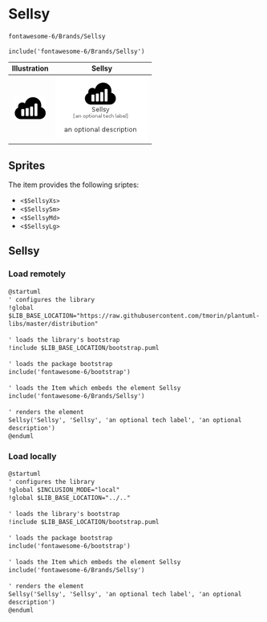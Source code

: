 # Sellsy


```text
fontawesome-6/Brands/Sellsy
```

```text
include('fontawesome-6/Brands/Sellsy')
```



| Illustration | Sellsy |
| :---: | :---: |
| ![illustration for Illustration](../../fontawesome-6/Brands/Sellsy.png) | ![illustration for Sellsy](../../fontawesome-6/Brands/Sellsy.Local.png) |



## Sprites
The item provides the following sriptes:

- `<$SellsyXs>`
- `<$SellsySm>`
- `<$SellsyMd>`
- `<$SellsyLg>`





## Sellsy

### Load remotely
```plantuml
@startuml
' configures the library
!global $LIB_BASE_LOCATION="https://raw.githubusercontent.com/tmorin/plantuml-libs/master/distribution"

' loads the library's bootstrap
!include $LIB_BASE_LOCATION/bootstrap.puml

' loads the package bootstrap
include('fontawesome-6/bootstrap')

' loads the Item which embeds the element Sellsy
include('fontawesome-6/Brands/Sellsy')

' renders the element
Sellsy('Sellsy', 'Sellsy', 'an optional tech label', 'an optional description')
@enduml
```

### Load locally
```plantuml
@startuml
' configures the library
!global $INCLUSION_MODE="local"
!global $LIB_BASE_LOCATION="../.."

' loads the library's bootstrap
!include $LIB_BASE_LOCATION/bootstrap.puml

' loads the package bootstrap
include('fontawesome-6/bootstrap')

' loads the Item which embeds the element Sellsy
include('fontawesome-6/Brands/Sellsy')

' renders the element
Sellsy('Sellsy', 'Sellsy', 'an optional tech label', 'an optional description')
@enduml
```

